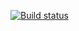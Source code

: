 [![Build status](https://ci.appveyor.com/api/projects/status/acp9iir3s6ifwmo0?svg=true)](https://ci.appveyor.com/project/sashkin080/testing-web-interfaces)

